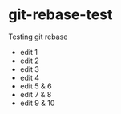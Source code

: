 # git-rebase-test
Testing git rebase

- edit 1 
- edit 2
- edit 3
- edit 4
- edit 5 & 6
- edit 7 & 8
- edit 9 & 10

